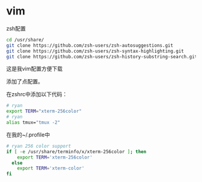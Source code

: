 # vim

zsh配置
```bash
cd /usr/share/
git clone https://github.com/zsh-users/zsh-autosuggestions.git
git clone https://github.com/zsh-users/zsh-syntax-highlighting.git
git clone https://github.com/zsh-users/zsh-history-substring-search.git
```

这是我vim配置方便下载

添加了点配置。

在zshrc中添加以下代码：

```bash
# ryan
export TERM="xterm-256color"
# ryan
alias tmux="tmux -2"
```

在我的~/.profile中

```bash
# ryan 256 color support
if [ -e /usr/share/terminfo/x/xterm-256color ]; then
    export TERM='xterm-256color'
  else
    export TERM='xterm-color'
fi
```
